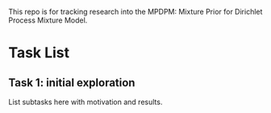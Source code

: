 This repo is for tracking research into the MPDPM:
Mixture Prior for Dirichlet Process Mixture Model.

# Task List

## Task 1: initial exploration

List subtasks here with motivation and results.

